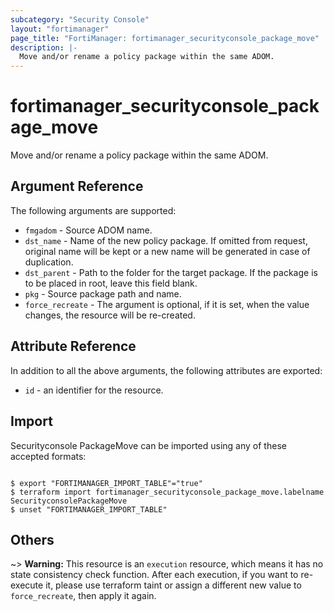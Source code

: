 ```yaml
---
subcategory: "Security Console"
layout: "fortimanager"
page_title: "FortiManager: fortimanager_securityconsole_package_move"
description: |-
  Move and/or rename a policy package within the same ADOM.
---
```


# fortimanager_securityconsole_package_move
Move and/or rename a policy package within the same ADOM.

## Argument Reference


The following arguments are supported:


* `fmgadom` - Source ADOM name.
* `dst_name` - Name of the new policy package. If omitted from request, original name will be kept or a new name will be generated in case of duplication.
* `dst_parent` - Path to the folder for the target package. If the package is to be placed in root, leave this field blank.
* `pkg` - Source package path and name.
* `force_recreate` - The argument is optional, if it is set, when the value changes, the resource will be re-created.


## Attribute Reference

In addition to all the above arguments, the following attributes are exported:
* `id` - an identifier for the resource.

## Import

Securityconsole PackageMove can be imported using any of these accepted formats:
```

$ export "FORTIMANAGER_IMPORT_TABLE"="true"
$ terraform import fortimanager_securityconsole_package_move.labelname SecurityconsolePackageMove
$ unset "FORTIMANAGER_IMPORT_TABLE"
```

## Others

~> **Warning:** This resource is an `execution` resource, which means it has no state consistency check function. After each execution, if you want to re-execute it, please use terraform taint or assign a different new value to `force_recreate`, then apply it again.
